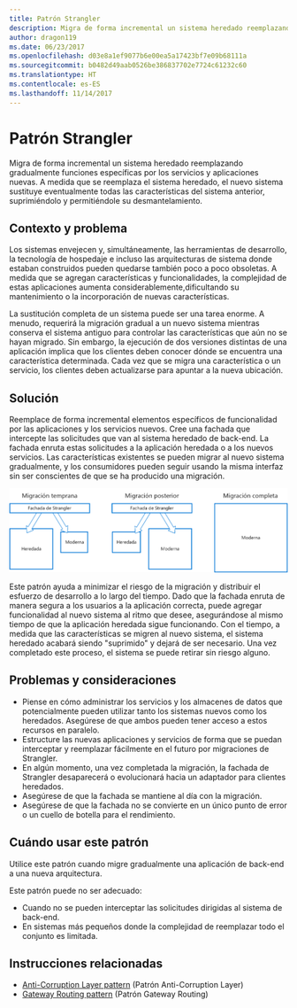 ```yaml
---
title: Patrón Strangler
description: Migra de forma incremental un sistema heredado reemplazando gradualmente funciones específicas por los servicios y aplicaciones nuevas.
author: dragon119
ms.date: 06/23/2017
ms.openlocfilehash: d03e8a1ef9077b6e00ea5a17423bf7e09b68111a
ms.sourcegitcommit: b0482d49aab0526be386837702e7724c61232c60
ms.translationtype: HT
ms.contentlocale: es-ES
ms.lasthandoff: 11/14/2017
---
```

# <a name="strangler-pattern"></a>Patrón Strangler

Migra de forma incremental un sistema heredado reemplazando gradualmente funciones específicas por los servicios y aplicaciones nuevas. A medida que se reemplaza el sistema heredado, el nuevo sistema sustituye eventualmente todas las características del sistema anterior, suprimiéndolo y permitiéndole su desmantelamiento. 

## <a name="context-and-problem"></a>Contexto y problema

Los sistemas envejecen y, simultáneamente, las herramientas de desarrollo, la tecnología de hospedaje e incluso las arquitecturas de sistema donde estaban construidos pueden quedarse también poco a poco obsoletas. A medida que se agregan características y funcionalidades, la complejidad de estas aplicaciones aumenta considerablemente,dificultando su mantenimiento o la incorporación de nuevas características.

La sustitución completa de un sistema puede ser una tarea enorme. A menudo, requerirá la migración gradual a un nuevo sistema mientras conserva el sistema antiguo para controlar las características que aún no se hayan migrado. Sin embargo, la ejecución de dos versiones distintas de una aplicación implica que los clientes deben conocer dónde se encuentra una característica determinada. Cada vez que se migra una característica o un servicio, los clientes deben actualizarse para apuntar a la nueva ubicación.

## <a name="solution"></a>Solución

Reemplace de forma incremental elementos específicos de funcionalidad por las aplicaciones y los servicios nuevos. Cree una fachada que intercepte las solicitudes que van al sistema heredado de back-end. La fachada enruta estas solicitudes a la aplicación heredada o a los nuevos servicios. Las características existentes se pueden migrar al nuevo sistema gradualmente, y los consumidores pueden seguir usando la misma interfaz sin ser conscientes de que se ha producido una migración.

![](./_images/strangler.png)  

Este patrón ayuda a minimizar el riesgo de la migración y distribuir el esfuerzo de desarrollo a lo largo del tiempo. Dado que la fachada enruta de manera segura a los usuarios a la aplicación correcta, puede agregar funcionalidad al nuevo sistema al ritmo que desee, asegurándose al mismo tiempo de que la aplicación heredada sigue funcionando. Con el tiempo, a medida que las características se migren al nuevo sistema, el sistema heredado acabará siendo "suprimido" y dejará de ser necesario. Una vez completado este proceso, el sistema se puede retirar sin riesgo alguno.

## <a name="issues-and-considerations"></a>Problemas y consideraciones

- Piense en cómo administrar los servicios y los almacenes de datos que potencialmente pueden utilizar tanto los sistemas nuevos como los heredados. Asegúrese de que ambos pueden tener acceso a estos recursos en paralelo.
- Estructure las nuevas aplicaciones y servicios de forma que se puedan interceptar y reemplazar fácilmente en el futuro por migraciones de Strangler.
- En algún momento, una vez completada la migración, la fachada de Strangler desaparecerá o evolucionará hacia un adaptador para clientes heredados.
- Asegúrese de que la fachada se mantiene al día con la migración.
- Asegúrese de que la fachada no se convierte en un único punto de error o un cuello de botella para el rendimiento.

## <a name="when-to-use-this-pattern"></a>Cuándo usar este patrón

Utilice este patrón cuando migre gradualmente una aplicación de back-end a una nueva arquitectura.

Este patrón puede no ser adecuado:

- Cuando no se pueden interceptar las solicitudes dirigidas al sistema de back-end.
- En sistemas más pequeños donde la complejidad de reemplazar todo el conjunto es limitada.

## <a name="related-guidance"></a>Instrucciones relacionadas

- [Anti-Corruption Layer pattern](./anti-corruption-layer.md) (Patrón Anti-Corruption Layer)
- [Gateway Routing pattern](./gateway-routing.md) (Patrón Gateway Routing)


 

